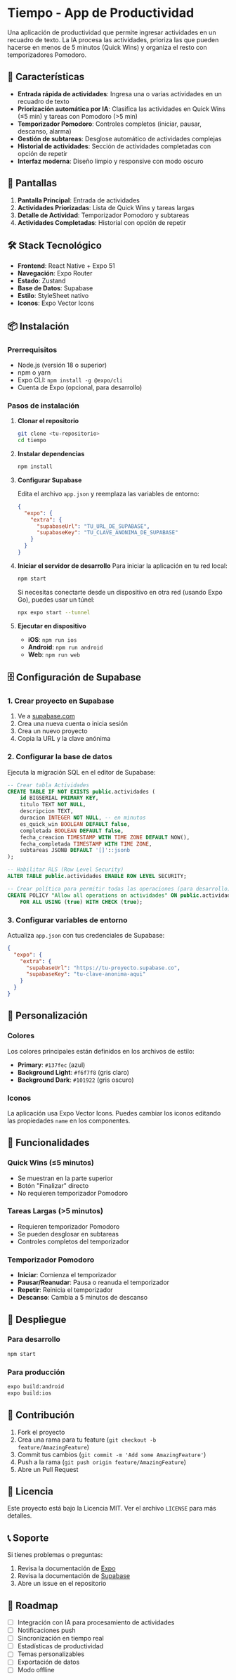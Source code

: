 # Tiempo - App de Productividad

Una aplicación de productividad que permite ingresar actividades en un recuadro de texto. La IA procesa las actividades, prioriza las que pueden hacerse en menos de 5 minutos (Quick Wins) y organiza el resto con temporizadores Pomodoro.

## 🚀 Características

- **Entrada rápida de actividades**: Ingresa una o varias actividades en un recuadro de texto
- **Priorización automática por IA**: Clasifica las actividades en Quick Wins (≤5 min) y tareas con Pomodoro (>5 min)
- **Temporizador Pomodoro**: Controles completos (iniciar, pausar, descanso, alarma)
- **Gestión de subtareas**: Desglose automático de actividades complejas
- **Historial de actividades**: Sección de actividades completadas con opción de repetir
- **Interfaz moderna**: Diseño limpio y responsive con modo oscuro

## 📱 Pantallas

1. **Pantalla Principal**: Entrada de actividades
2. **Actividades Priorizadas**: Lista de Quick Wins y tareas largas
3. **Detalle de Actividad**: Temporizador Pomodoro y subtareas
4. **Actividades Completadas**: Historial con opción de repetir

## 🛠️ Stack Tecnológico

- **Frontend**: React Native + Expo 51
- **Navegación**: Expo Router
- **Estado**: Zustand
- **Base de Datos**: Supabase
- **Estilo**: StyleSheet nativo
- **Iconos**: Expo Vector Icons

## 📦 Instalación

### Prerrequisitos

- Node.js (versión 18 o superior)
- npm o yarn
- Expo CLI: `npm install -g @expo/cli`
- Cuenta de Expo (opcional, para desarrollo)

### Pasos de instalación

1. **Clonar el repositorio**
   ```bash
   git clone <tu-repositorio>
   cd tiempo
   ```

2. **Instalar dependencias**
   ```bash
   npm install
   ```

3. **Configurar Supabase**
   
   Edita el archivo `app.json` y reemplaza las variables de entorno:
   ```json
   {
     "expo": {
       "extra": {
         "supabaseUrl": "TU_URL_DE_SUPABASE",
         "supabaseKey": "TU_CLAVE_ANONIMA_DE_SUPABASE"
       }
     }
   }
   ```

4. **Iniciar el servidor de desarrollo**
   Para iniciar la aplicación en tu red local:
   ```bash
   npm start
   ```
   Si necesitas conectarte desde un dispositivo en otra red (usando Expo Go), puedes usar un túnel:
   ```bash
   npx expo start --tunnel
   ```

5. **Ejecutar en dispositivo**
   - **iOS**: `npm run ios`
   - **Android**: `npm run android`
   - **Web**: `npm run web`

## 🗄️ Configuración de Supabase

### 1. Crear proyecto en Supabase

1. Ve a [supabase.com](https://supabase.com)
2. Crea una nueva cuenta o inicia sesión
3. Crea un nuevo proyecto
4. Copia la URL y la clave anónima

### 2. Configurar la base de datos

Ejecuta la migración SQL en el editor de Supabase:

```sql
-- Crear tabla Actividades
CREATE TABLE IF NOT EXISTS public.actividades (
    id BIGSERIAL PRIMARY KEY,
    titulo TEXT NOT NULL,
    descripcion TEXT,
    duracion INTEGER NOT NULL, -- en minutos
    es_quick_win BOOLEAN DEFAULT false,
    completada BOOLEAN DEFAULT false,
    fecha_creacion TIMESTAMP WITH TIME ZONE DEFAULT NOW(),
    fecha_completada TIMESTAMP WITH TIME ZONE,
    subtareas JSONB DEFAULT '[]'::jsonb
);

-- Habilitar RLS (Row Level Security)
ALTER TABLE public.actividades ENABLE ROW LEVEL SECURITY;

-- Crear política para permitir todas las operaciones (para desarrollo)
CREATE POLICY "Allow all operations on actividades" ON public.actividades
    FOR ALL USING (true) WITH CHECK (true);
```

### 3. Configurar variables de entorno

Actualiza `app.json` con tus credenciales de Supabase:

```json
{
  "expo": {
    "extra": {
      "supabaseUrl": "https://tu-proyecto.supabase.co",
      "supabaseKey": "tu-clave-anonima-aqui"
    }
  }
}
```

## 🎨 Personalización

### Colores

Los colores principales están definidos en los archivos de estilo:

- **Primary**: `#137fec` (azul)
- **Background Light**: `#f6f7f8` (gris claro)
- **Background Dark**: `#101922` (gris oscuro)

### Iconos

La aplicación usa Expo Vector Icons. Puedes cambiar los iconos editando las propiedades `name` en los componentes.

## 📱 Funcionalidades

### Quick Wins (≤5 minutos)
- Se muestran en la parte superior
- Botón "Finalizar" directo
- No requieren temporizador Pomodoro

### Tareas Largas (>5 minutos)
- Requieren temporizador Pomodoro
- Se pueden desglosar en subtareas
- Controles completos del temporizador

### Temporizador Pomodoro
- **Iniciar**: Comienza el temporizador
- **Pausar/Reanudar**: Pausa o reanuda el temporizador
- **Repetir**: Reinicia el temporizador
- **Descanso**: Cambia a 5 minutos de descanso

## 🚀 Despliegue

### Para desarrollo
```bash
npm start
```

### Para producción
```bash
expo build:android
expo build:ios
```

## 🤝 Contribución

1. Fork el proyecto
2. Crea una rama para tu feature (`git checkout -b feature/AmazingFeature`)
3. Commit tus cambios (`git commit -m 'Add some AmazingFeature'`)
4. Push a la rama (`git push origin feature/AmazingFeature`)
5. Abre un Pull Request

## 📄 Licencia

Este proyecto está bajo la Licencia MIT. Ver el archivo `LICENSE` para más detalles.

## 📞 Soporte

Si tienes problemas o preguntas:

1. Revisa la documentación de [Expo](https://docs.expo.dev/)
2. Revisa la documentación de [Supabase](https://supabase.com/docs)
3. Abre un issue en el repositorio

## 🎯 Roadmap

- [ ] Integración con IA para procesamiento de actividades
- [ ] Notificaciones push
- [ ] Sincronización en tiempo real
- [ ] Estadísticas de productividad
- [ ] Temas personalizables
- [ ] Exportación de datos
- [ ] Modo offline